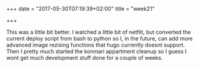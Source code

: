 +++
date = "2017-05-30T07:19:39+02:00"
title = "week21"

+++

This was a little bit better. I watched a little bit of netflit, but converted the current deploy script from bash to python
so I, in the future, can add more advanced image rezising functions that hugo currently doesnt support. Then I pretty much
started the konmari appartment cleanup so I guess I wont get much development stuff done for a couple of weeks.
